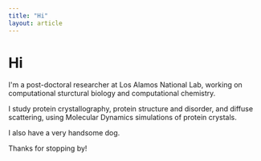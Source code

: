 ```yaml
---
title: "Hi"
layout: article
---
```


# Hi

I'm a post-doctoral researcher at Los Alamos National Lab, working on computational sturctural biology and computational chemistry.

I study protein crystallography, protein structure and disorder, and diffuse scattering, using Molecular Dynamics simulations of protein crystals.

I also have a very handsome dog.

Thanks for stopping by!
